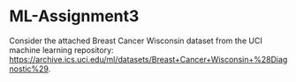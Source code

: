 # ML-Assignment3
Consider the attached Breast Cancer Wisconsin dataset from the UCI machine learning repository: https://archive.ics.uci.edu/ml/datasets/Breast+Cancer+Wisconsin+%28Diagnostic%29.
